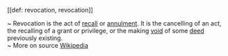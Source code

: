 [[def: revocation, revocation]]

~ Revocation is the act of [recall](https://en.wiktionary.org/wiki/recall) or [annulment](https://en.wikipedia.org/wiki/Annulment). It is the cancelling of an act, the recalling of a grant or privilege, or the making [void](https://en.wikipedia.org/wiki/Void_(law)) of some [deed](https://en.wikipedia.org/wiki/Deed) previously existing.  
~ More on source [Wikipedia](https://en.wikipedia.org/wiki/Revocation)

